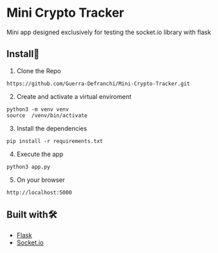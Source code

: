 # Mini Crypto Tracker

Mini app designed exclusively for testing the socket.io library with flask

## Install🔧

1. Clone the Repo

```
https://github.com/Guerra-Defranchi/Mini-Crypto-Tracker.git
```

2. Create and activate a virtual enviroment

```
python3 -m venv venv
source  /venv/bin/activate
```

3. Install the dependencies

```
pip install -r requirements.txt
```

4. Execute the app

```
python3 app.py
```

5. On your browser

```
http://localhost:5000
```

## Built with🛠️

- [Flask](https://flask.palletsprojects.com)
- [Socket.io](https://socket.io/)
